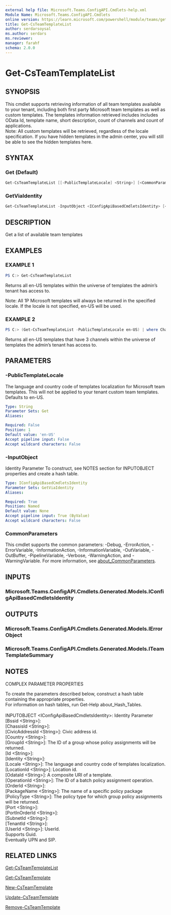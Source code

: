 ```yaml
---
external help file: Microsoft.Teams.ConfigAPI.Cmdlets-help.xml
Module Name: Microsoft.Teams.ConfigAPI.Cmdlets
online version: https://learn.microsoft.com/powershell/module/teams/get-csteamtemplatelist
title: Get-CsTeamTemplateList
author: serdarsoysal
ms.author: serdars
ms.reviewer: 
manager: farahf
schema: 2.0.0
---
```


# Get-CsTeamTemplateList

## SYNOPSIS

This cmdlet supports retrieving information of all team templates available to your tenant, including both first party Microsoft team templates as well as custom templates. The templates information retrieved includes includes OData Id, template name, short description, count of channels and count of applications.  
Note: All custom templates will be retrieved, regardless of the locale specification. If you have hidden templates in the admin center, you will still be able to see the hidden templates here.

## SYNTAX

### Get (Default)

```powershell
Get-CsTeamTemplateList [[-PublicTemplateLocale] <String>] [<CommonParameters>]
```

### GetViaIdentity

```powershell
Get-CsTeamTemplateList -InputObject <IConfigApiBasedCmdletsIdentity> [<CommonParameters>]
```

## DESCRIPTION

Get a list of available team templates

## EXAMPLES

### EXAMPLE 1

```powershell
PS C:> Get-CsTeamTemplateList
```

Returns all en-US templates within the universe of templates the admin’s tenant has access to.

Note: All 1P Microsoft templates will always be returned in the specified locale. If the locale is not specified, en-US will be used.

### EXAMPLE 2

```powershell
PS C:> (Get-CsTeamTemplateList -PublicTemplateLocale en-US) | where ChannelCount -GT 3
```

Returns all en-US templates that have 3 channels within the universe of templates the admin’s tenant has access to.

## PARAMETERS

### -PublicTemplateLocale

The language and country code of templates localization for Microsoft team templates. This will not be applied to your tenant custom team templates. Defaults to en-US.

```yaml
Type: String
Parameter Sets: Get
Aliases:

Required: False
Position: 1
Default value: 'en-US'
Accept pipeline input: False
Accept wildcard characters: False
```

### -InputObject

Identity Parameter
To construct, see NOTES section for INPUTOBJECT properties and create a hash table.

```yaml
Type: IConfigApiBasedCmdletsIdentity
Parameter Sets: GetViaIdentity
Aliases:

Required: True
Position: Named
Default value: None
Accept pipeline input: True (ByValue)
Accept wildcard characters: False
```

### CommonParameters

This cmdlet supports the common parameters: -Debug, -ErrorAction, -ErrorVariable, -InformationAction, -InformationVariable, -OutVariable, -OutBuffer, -PipelineVariable, -Verbose, -WarningAction, and -WarningVariable. For more information, see [about_CommonParameters](http://go.microsoft.com/fwlink/?LinkID=113216).

## INPUTS

### Microsoft.Teams.ConfigAPI.Cmdlets.Generated.Models.IConfigApiBasedCmdletsIdentity

## OUTPUTS

### Microsoft.Teams.ConfigAPI.Cmdlets.Generated.Models.IErrorObject

### Microsoft.Teams.ConfigAPI.Cmdlets.Generated.Models.ITeamTemplateSummary

## NOTES

COMPLEX PARAMETER PROPERTIES

To create the parameters described below, construct a hash table containing the appropriate properties.\
For information on hash tables, run Get-Help about_Hash_Tables.\
\
INPUTOBJECT \<IConfigApiBasedCmdletsIdentity\>: Identity Parameter\
\[Bssid \<String\>\]:\
\[ChassisId \<String\>\]:\
\[CivicAddressId \<String\>\]: Civic address id.\
\[Country \<String\>\]:\
\[GroupId \<String\>\]: The ID of a group whose policy assignments will be returned.\
\[Id \<String\>\]:\
\[Identity \<String\>\]:\
\[Locale \<String\>\]: The language and country code of templates localization.\
\[LocationId \<String\>\]: Location id.\
\[OdataId \<String\>\]: A composite URI of a template.\
\[OperationId \<String\>\]: The ID of a batch policy assignment operation.\
\[OrderId \<String\>\]:\
\[PackageName \<String\>\]: The name of a specific policy package\
\[PolicyType \<String\>\]: The policy type for which group policy assignments will be returned.\
\[Port \<String\>\]:\
\[PortInOrderId \<String\>\]:\
\[SubnetId \<String\>\]:\
\[TenantId \<String\>\]:\
\[UserId \<String\>\]: UserId.\
Supports Guid.\
Eventually UPN and SIP.

## RELATED LINKS

[Get-CsTeamTemplateList](https://learn.microsoft.com/powershell/module/teams/get-csteamtemplatelist)

[Get-CsTeamTemplate](https://learn.microsoft.com/powershell/module/teams/get-csteamtemplate)

[New-CsTeamTemplate](https://learn.microsoft.com/powershell/module/teams/new-csteamtemplate)

[Update-CsTeamTemplate](https://learn.microsoft.com/powershell/module/teams/update-csteamtemplate)

[Remove-CsTeamTemplate](https://learn.microsoft.com/powershell/module/teams/remove-csteamtemplate)
